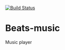 [![Build Status](https://travis-ci.com/Ani7112k/Beats-music.svg?branch=master)](https://travis-ci.com/Ani7112k/Beats-music)



# Beats-music
Music player

